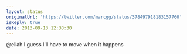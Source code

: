 ```yaml
---
layout: status
originalUrl: 'https://twitter.com/marcgg/status/378497918183157760'
isReply: true
date: 2013-09-13 12:38:30
---
```


@eliah I guess I'll have to move when it happens
